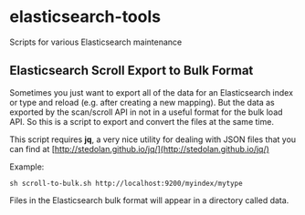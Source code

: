 # elasticsearch-tools
Scripts for various Elasticsearch maintenance
## Elasticsearch Scroll Export to Bulk Format

Sometimes you just want to export all of the data for an Elasticsearch index or type and reload (e.g. after creating a new mapping). But the data as exported by the scan/scroll API in not in a useful format for the bulk load API. So this is a script to export and convert the files at the same time.

This script requires **jq**, a very nice utility for dealing with JSON files that you can find at [http://stedolan.github.io/jq/](http://stedolan.github.io/jq/)

Example:

`sh scroll-to-bulk.sh http://localhost:9200/myindex/mytype`

Files in the Elasticsearch bulk format will appear in a directory called data.


